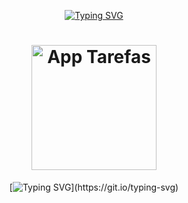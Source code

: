 <div id="badges"  align="center">

[![Typing SVG](https://readme-typing-svg.herokuapp.com?size=30&duration=3000&color=58F7F2&background=28B0FF00&center=falso&vCenter=verdadeiro&multiline=true&height=100&lines=Lucas+Dev+Junior+%F0%9F%93%9A%F0%9F%A4%99)](https://git.io/typing-svg)

  </div>


<h1 align="center">
    <img alt="App Tarefas" src="https://fv9-3.failiem.lv/thumb_show.php?i=kp7ywr7ep&view" width="200px" />
</h1>

<div id="app" align="center">

[![Typing SVG](https://readme-typing-svg.herokuapp.com?size=30&duration=2900&color=F72707&background=28B0FF00&center=falso&vCenter=verdadeiro&multiline=true&height=120&lines=App+Tarefas+%F0%9F%93%9A%F0%9F%8D%80;Tela+Inicial+%F0%9F%9F%A2%F0%9F%9F%A1%F0%9F%94%B5;Desenvolvimento+Pessoal.)](https://git.io/typing-svg)

</div>
